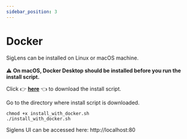 ```yaml
---
sidebar_position: 3
---
```


# Docker
SigLens can be installed on Linux or macOS machine. 
<br/>
<br/>
⚠️ **On macOS, Docker Desktop should be installed before you run the install script.**

Click 👉 <a href="https://github.com/siglens/siglens/releases/download/0.1.2/install_with_docker.sh" download>**here**</a> 👈 to download the install script.

Go to the directory where install script is downloaded.

```
chmod +x install_with_docker.sh
./install_with_docker.sh
```

Siglens UI can be accessed here: http://localhost:80